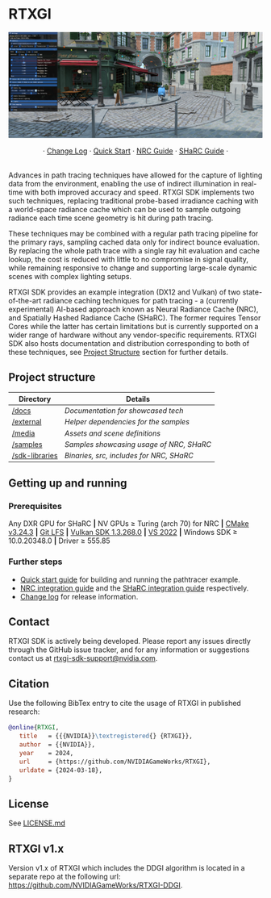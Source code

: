 # RTXGI
![banner](docs/figures/banner.png)
<br />
<div align="center">
    · 
    <a href="CHANGELOG.md">Change Log</a>
    ·
    <a href="docs/QuickStart.md">Quick Start</a>
    ·
    <a href="docs/NrcGuide.md">NRC Guide</a>
    ·
    <a href="docs/SharcGuide.md">SHaRC Guide</a>
    ·
</div>
<br/>

Advances in path tracing techniques have allowed for the capture of lighting data from the environment, enabling the use of indirect illumination in real-time with both improved accuracy and speed. RTXGI SDK implements two such techniques, replacing traditional probe-based irradiance caching with a world-space radiance cache which can be used to sample outgoing radiance each time scene geometry is hit during path tracing. 

These techniques may be combined with a regular path tracing pipeline for the primary rays, sampling cached data only for indirect bounce evaluation. By replacing the whole path trace with a single ray hit evaluation and cache lookup, the cost is reduced with little to no compromise in signal quality, while remaining responsive to change and supporting large-scale dynamic scenes with complex lighting setups. 

RTXGI SDK provides an example integration (DX12 and Vulkan) of two state-of-the-art radiance caching techniques for path tracing - a (currently experimental) AI-based approach known as Neural Radiance Cache (NRC), and Spatially Hashed Radiance Cache (SHaRC). The former requires Tensor Cores while the latter has certain limitations but is currently supported on a wider range of hardware without any vendor-specific requirements. RTXGI SDK also hosts documentation and distribution corresponding to both of these techniques, see [Project Structure][ProjectStructure] section for further details.


## Project structure
|Directory                   |Details                                      |
|----------------------------|---------------------------------------------|
|[/docs][docs]               |_Documentation for showcased tech_           |
|[/external][external]       |_Helper dependencies for the samples_        |
|[/media][media]             |_Assets and scene definitions_               |
|[/samples][samples]         |_Samples showcasing usage of NRC, SHaRC_     |
|[/sdk-libraries][libraries] |_Binaries, src, includes for NRC, SHaRC_     |


## Getting up and running

### Prerequisites
Any DXR GPU for SHaRC **|** NV GPUs ≥ Turing (arch 70) for NRC **|** [CMake v3.24.3][CMake] **|** [Git LFS][LFS] **|** [Vulkan SDK 1.3.268.0][VKSDK] **|** [VS 2022][VS22] **|** Windows SDK ≥ 10.0.20348.0 **|** Driver ≥ 555.85

### Further steps
- [Quick start guide][QuickStart] for building and running the pathtracer example.
- [NRC integration guide][NrcGuide] and the [SHaRC integration guide][SharcGuide] respectively.
- [Change log][ChangeLog] for release information.

## Contact
RTXGI SDK is actively being developed. Please report any issues directly through the GitHub issue tracker, and for any information or suggestions contact us at rtxgi-sdk-support@nvidia.com.

## Citation
Use the following BibTex entry to cite the usage of RTXGI in published research:
```bibtex
@online{RTXGI,
   title   = {{{NVIDIA}}\textregistered{} {RTXGI}},
   author  = {{NVIDIA}},
   year    = 2024,
   url     = {https://github.com/NVIDIAGameWorks/RTXGI},
   urldate = {2024-03-18},
}
```

## License
See [LICENSE.md](LICENSE.md)

## RTXGI v1.x
Version v1.x of RTXGI which includes the DDGI algorithm is located in a separate repo at the following url: https://github.com/NVIDIAGameWorks/RTXGI-DDGI.


[ChangeLog]: CHANGELOG.md
[QuickStart]: docs/QuickStart.md
[SharcGuide]: docs/SharcGuide.md
[NrcGuide]: docs/NrcGuide.md
[ProjectStructure]: #project-structure
[docs]: docs
[external]: external
[media]: media
[samples]: samples/pathtracer
[libraries]: sdk-libraries
[CMake]: https://cmake.org/download/
[LFS]: https://git-lfs.com/
[VKSDK]: https://vulkan.lunarg.com/sdk/home#windows
[VS22]: https://visualstudio.microsoft.com/vs/
